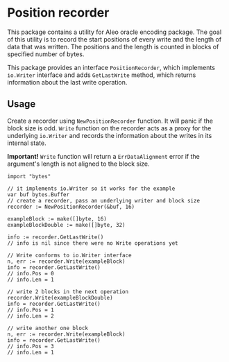 # Position recorder

This package contains a utility for Aleo oracle encoding package. The goal of this utility is to record the start positions of
every write and the length of data that was written. The positions and the length is counted in blocks of specified number of bytes.

This package provides an interface `PositionRecorder`, which implements `io.Writer` interface and adds `GetLastWrite` method,
which returns information about the last write operation.

## Usage

Create a recorder using `NewPositionRecorder` function. It will panic if the block size is odd.
`Write` function on the recorder acts as a proxy for the underlying `io.Writer` and records the information about the writes in
its internal state.

**Important!** `Write` function will return a `ErrDataAlignment` error if the argument's length is not aligned to the block size.

```golang
import "bytes"

// it implements io.Writer so it works for the example
var buf bytes.Buffer
// create a recorder, pass an underlying writer and block size
recorder := NewPositionRecorder(&buf, 16)

exampleBlock := make([]byte, 16)
exampleBlockDouble := make([]byte, 32)

info := recorder.GetLastWrite()
// info is nil since there were no Write operations yet

// Write conforms to io.Writer interface
n, err := recorder.Write(exampleBlock)
info = recorder.GetLastWrite()
// info.Pos = 0
// info.Len = 1

// write 2 blocks in the next operation
recorder.Write(exampleBlockDouble)
info = recorder.GetLastWrite()
// info.Pos = 1
// info.Len = 2

// write another one block
n, err := recorder.Write(exampleBlock)
info = recorder.GetLastWrite()
// info.Pos = 3
// info.Len = 1

```
